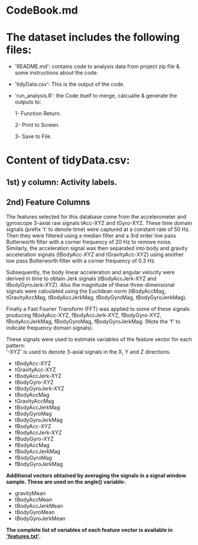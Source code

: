# CodeBook.md

The dataset includes the following files:
=========================================

- 'README.md': contains code to analysis data from project zip file & some instructions about the code.

- 'tidyData.csv': This is the output of the code.

- 'run_analysis.R': the Code itself to merge, calcualte & generate the outputs to:

  1- Function Return.

  2- Print to Screen.

  3- Save to File.

Content of tidyData.csv:
===========================================

## 1st) y column: Activity labels.
  
## 2nd) Feature Columns 


The features selected for this database come from the accelerometer and gyroscope 3-axial raw signals tAcc-XYZ and tGyro-XYZ. These time domain signals (prefix 't' to denote time) were captured at a constant rate of 50 Hz. Then they were filtered using a median filter and a 3rd order low pass Butterworth filter with a corner frequency of 20 Hz to remove noise. Similarly, the acceleration signal was then separated into body and gravity acceleration signals (tBodyAcc-XYZ and tGravityAcc-XYZ) using another low pass Butterworth filter with a corner frequency of 0.3 Hz. 

Subsequently, the body linear acceleration and angular velocity were derived in time to obtain Jerk signals (tBodyAccJerk-XYZ and tBodyGyroJerk-XYZ). Also the magnitude of these three-dimensional signals were calculated using the Euclidean norm (tBodyAccMag, tGravityAccMag, tBodyAccJerkMag, tBodyGyroMag, tBodyGyroJerkMag). 

Finally a Fast Fourier Transform (FFT) was applied to some of these signals producing fBodyAcc-XYZ, fBodyAccJerk-XYZ, fBodyGyro-XYZ, fBodyAccJerkMag, fBodyGyroMag, fBodyGyroJerkMag. (Note the 'f' to indicate frequency domain signals). 

These signals were used to estimate variables of the feature vector for each pattern:  
'-XYZ' is used to denote 3-axial signals in the X, Y and Z directions.

- tBodyAcc-XYZ
- tGravityAcc-XYZ
- tBodyAccJerk-XYZ
- tBodyGyro-XYZ
- tBodyGyroJerk-XYZ
- tBodyAccMag
- tGravityAccMag
- tBodyAccJerkMag
- tBodyGyroMag
- tBodyGyroJerkMag
- fBodyAcc-XYZ
- fBodyAccJerk-XYZ
- fBodyGyro-XYZ
- fBodyAccMag
- fBodyAccJerkMag
- fBodyGyroMag
- fBodyGyroJerkMag

**Additional vectors obtained by averaging the signals in a signal window sample. These are used on the angle() variable:**

- gravityMean
- tBodyAccMean
- tBodyAccJerkMean
- tBodyGyroMean
- tBodyGyroJerkMean

**The complete list of variables of each feature vector is available in ['features.txt'](https://github.com/vzool/datasciencecoursera/tree/master/getdata-002/features.txt).**
  